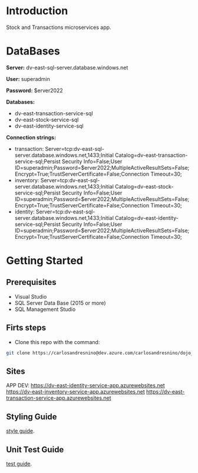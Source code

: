 # Introduction 
Stock and Transactions microservices app.

# DataBases
**Server:** dv-east-sql-server.database.windows.net

**User:** superadmin

**Password:** $erver2022

**Databases:** 
 - dv-east-transaction-service-sql
 - dv-east-stock-service-sql
 - dv-east-identity-service-sql

**Connection strings:** 
 - transaction: Server=tcp:dv-east-sql-server.database.windows.net,1433;Initial Catalog=dv-east-transaction-service-sql;Persist Security Info=False;User ID=superadmin;Password=$erver2022;MultipleActiveResultSets=False;Encrypt=True;TrustServerCertificate=False;Connection Timeout=30;
 - inventory: Server=tcp:dv-east-sql-server.database.windows.net,1433;Initial Catalog=dv-east-stock-service-sql;Persist Security Info=False;User ID=superadmin;Password=$erver2022;MultipleActiveResultSets=False;Encrypt=True;TrustServerCertificate=False;Connection Timeout=30;
 - identity: Server=tcp:dv-east-sql-server.database.windows.net,1433;Initial Catalog=dv-east-identity-service-sql;Persist Security Info=False;User ID=superadmin;Password=$erver2022;MultipleActiveResultSets=False;Encrypt=True;TrustServerCertificate=False;Connection Timeout=30;

# Getting Started
## Prerequisites
- Visual Studio
- SQL Server Data Base (2015 or more)
- SQL Management Studio
## Firts steps
- Clone this repo with the command:
```sh
git clone https://carlosandresnino@dev.azure.com/carlosandresnino/dojo_01/_git/dojo_01
```

## Sites
APP DEV:
https://dv-east-identity-service-app.azurewebsites.net
https://dv-east-inventory-service-app.azurewebsites.net
https://dv-east-transaction-service-app.azurewebsites.net

## Styling Guide
[style guide](./STYLE-GUIDE.md).

## Unit Test Guide
[test guide](./TEST-GUIDE.md).
